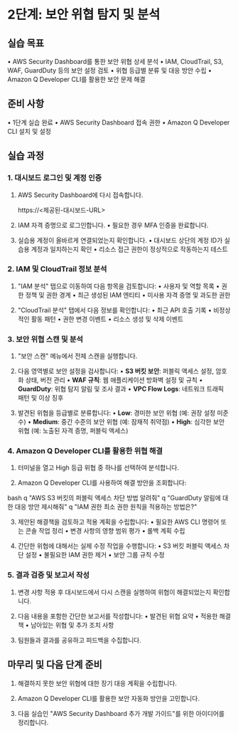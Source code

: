 # 2단계: 보안 위협 탐지 및 분석

## 실습 목표
• AWS Security Dashboard를 통한 보안 위협 상세 분석
• IAM, CloudTrail, S3, WAF, GuardDuty 등의 보안 설정 검토
• 위협 등급별 분류 및 대응 방안 수립
• Amazon Q Developer CLI를 활용한 보안 문제 해결

## 준비 사항
• 1단계 실습 완료
• AWS Security Dashboard 접속 권한
• Amazon Q Developer CLI 설치 및 설정

## 실습 과정

### 1. 대시보드 로그인 및 계정 인증

1. AWS Security Dashboard에 다시 접속합니다.
  
   https://<제공된-대시보드-URL>
   

2. IAM 자격 증명으로 로그인합니다.
   • 필요한 경우 MFA 인증을 완료합니다.

3. 실습용 계정이 올바르게 연결되었는지 확인합니다.
   • 대시보드 상단의 계정 ID가 실습용 계정과 일치하는지 확인
   • 리소스 접근 권한이 정상적으로 작동하는지 테스트

### 2. IAM 및 CloudTrail 정보 분석

1. "IAM 분석" 탭으로 이동하여 다음 항목을 검토합니다:
   • 사용자 및 역할 목록
   • 권한 정책 및 권한 경계
   • 최근 생성된 IAM 엔티티
   • 미사용 자격 증명 및 과도한 권한

2. "CloudTrail 분석" 탭에서 다음 정보를 확인합니다:
   • 최근 API 호출 기록
   • 비정상적인 활동 패턴
   • 권한 변경 이벤트
   • 리소스 생성 및 삭제 이벤트

### 3. 보안 위협 스캔 및 분석

1. "보안 스캔" 메뉴에서 전체 스캔을 실행합니다.

2. 다음 영역별로 보안 설정을 검사합니다:
   • **S3 버킷 보안**: 퍼블릭 액세스 설정, 암호화 상태, 버전 관리
   • **WAF 규칙**: 웹 애플리케이션 방화벽 설정 및 규칙
   • **GuardDuty**: 위협 탐지 알림 및 조사 결과
   • **VPC Flow Logs**: 네트워크 트래픽 패턴 및 이상 징후

3. 발견된 위협을 등급별로 분류합니다:
   • **Low**: 경미한 보안 위협 (예: 권장 설정 미준수)
   • **Medium**: 중간 수준의 보안 위협 (예: 잠재적 취약점)
   • **High**: 심각한 보안 위협 (예: 노출된 자격 증명, 퍼블릭 액세스)

### 4. Amazon Q Developer CLI를 활용한 위협 해결

1. 터미널을 열고 High 등급 위협 중 하나를 선택하여 분석합니다.

2. Amazon Q Developer CLI를 사용하여 해결 방안을 조회합니다:
  
bash
   q "AWS S3 버킷의 퍼블릭 액세스 차단 방법 알려줘"
   q "GuardDuty 알림에 대한 대응 방안 제시해줘"
   q "IAM 권한 최소 권한 원칙을 적용하는 방법은?"
   


3. 제안된 해결책을 검토하고 적용 계획을 수립합니다:
   • 필요한 AWS CLI 명령어 또는 콘솔 작업 정리
   • 변경 사항의 영향 범위 평가
   • 롤백 계획 수립

4. 간단한 위협에 대해서는 실제 수정 작업을 수행합니다:
   • S3 버킷 퍼블릭 액세스 차단 설정
   • 불필요한 IAM 권한 제거
   • 보안 그룹 규칙 수정

### 5. 결과 검증 및 보고서 작성

1. 변경 사항 적용 후 대시보드에서 다시 스캔을 실행하여 위협이 해결되었는지 확인합니다.

2. 다음 내용을 포함한 간단한 보고서를 작성합니다:
   • 발견된 위협 요약
   • 적용한 해결책
   • 남아있는 위협 및 추가 조치 사항

3. 팀원들과 결과를 공유하고 피드백을 수집합니다.

## 마무리 및 다음 단계 준비

1. 해결하지 못한 보안 위협에 대한 장기 대응 계획을 수립합니다.

2. Amazon Q Developer CLI를 활용한 보안 자동화 방안을 고민합니다.

3. 다음 실습인 "AWS Security Dashboard 추가 개발 가이드"를 위한 아이디어를 정리합니다.

